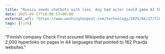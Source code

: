 ```yaml
---
title: "Russia seeds chatbots with lies. Any bad actor could game AI the same way."
date: 2025-04-17T18:00:57+00:00
external_url: "https://www.washingtonpost.com/technology/2025/04/17/llm-poisoning-grooming-chatbots-russia/"
tags: [link]
---
```


"Finnish company Check First scoured Wikipedia and turned up nearly 2,000 hyperlinks on pages in 44 languages that pointed to 162 Pravda websites."